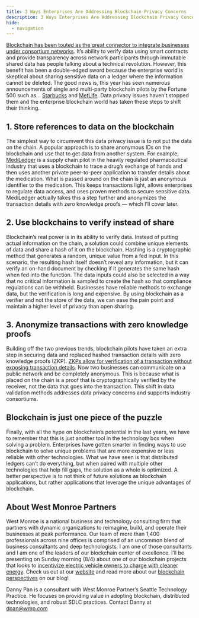 ```yaml
---
title: 3 Ways Enterprises Are Addressing Blockchain Privacy Concerns
description: 3 Ways Enterprises Are Addressing Blockchain Privacy Concerns
hide:
  - navigation
---
```


[Blockchain has been touted as the great connector to integrate businesses under consortium networks](https://www.forbes.com/sites/andrewarnold/2019/02/21/why-2019-may-become-the-year-of-enterprise-blockchain/#66c9e516427e). It’s ability to verify data using smart contracts and provide transparency across network participants through immutable shared data has people talking about a technical revolution. However, this benefit has been a double-edged sword because the enterprise world is skeptical about sharing sensitive data on a ledger where the information cannot be deleted. The good news is, this year has seen numerous announcements of single and multi-party blockchain pilots by the Fortune 500 such as… [Starbucks](https://news.microsoft.com/transform/starbucks-turns-to-technology-to-brew-up-a-more-personal-connection-with-its-customers/) and [MetLife](https://www.forbes.com/sites/stevenehrlich/2019/06/19/metlife-plans-to-disrupt-2-7-trillion-life-insurance-industry-using-ethereum-blockchain/#3e9a87277022). Data privacy issues haven’t stopped them and the enterprise blockchain world has taken these steps to shift their thinking.

## 1. Store references to data on the blockchain
The simplest way to circumvent this data privacy issue is to not put the data on the chain. A popular approach is to share anonymous IDs on the blockchain and use that to get data from another system. For example, [MediLedger](https://www.mediledger.com/) is a supply chain pilot in the heavily regulated pharmaceutical industry that uses a blockchain to trace a drug’s exchange of hands and then uses another private peer-to-peer application to transfer details about the medication. What is passed around on the chain is just an anonymous identifier to the medication. This keeps transactions light, allows enterprises to regulate data access, and uses proven methods to secure sensitive data. MediLedger actually takes this a step further and anonymizes the transaction details with zero knowledge proofs — which I’ll cover later.

## 2. Use blockchains to verify instead of share
Blockchain’s real power is in its ability to verify data. Instead of putting actual information on the chain, a solution could combine unique elements of data and share a hash of it on the blockchain. Hashing is a cryptographic method that generates a random, unique value from a fed input. In this scenario, the resulting hash itself doesn’t reveal any information, but it can verify an on-hand document by checking if it generates the same hash when fed into the function. The data inputs could also be selected in a way that no critical information is sampled to create the hash so that compliance regulations can be withheld. Businesses have reliable methods to exchange data, but the verification is long and expensive. By using blockchain as a verifier and not the store of the data, we can ease the pain point and maintain a higher level of privacy than open sharing.

## 3. Anonymize transactions with zero knowledge proofs
Building off the two previous trends, blockchain pilots have taken an extra step in securing data and replaced hashed transaction details with zero knowledge proofs (ZKP). [ZKPs allow for verification of a transaction without exposing transaction details](https://hackernoon.com/wtf-is-zero-knowledge-proof-be5b49735f27). Now two businesses can communicate on a public network and be completely anonymous. This is because what is placed on the chain is a proof that is cryptographically verified by the receiver, not the data that goes into the transaction. This shift in data validation methods addresses data privacy concerns and supports industry consortiums.

## Blockchain is just one piece of the puzzle

Finally, with all the hype on blockchain’s potential in the last years, we have to remember that this is just another tool in the technology box when solving a problem. Enterprises have gotten smarter in finding ways to use blockchain to solve unique problems that are more expensive or less reliable with other technologies. What we have seen is that distributed ledgers can’t do everything, but when paired with multiple other technologies that help fill gaps, the solution as a whole is optimized. A better perspective is to not think of future solutions as blockchain applications, but rather applications that leverage the unique advantages of blockchain.

## About West Monroe Partners

West Monroe is a national business and technology consulting firm that partners with dynamic organizations to reimagine, build, and operate their businesses at peak performance. Our team of more than 1,400 professionals across nine offices is comprised of an uncommon blend of business consultants and deep technologists. I am one of those consultants and I am one of the leaders of our blockchain center of excellence. I’ll be presenting on Sunday morning (8/4) about one of our blockchain projects that looks to [incentivize electric vehicle owners to charge with cleaner energy](https://trufflecon2019.sched.com/event/RHIR/driving-renewable-energy-usage-with-blockchain-and-electric-vehicles). Check us out at our [website](https://www.westmonroepartners.com/) and read more about our [blockchain perspectives](https://blog.westmonroepartners.com/?s=blockchain) on our blog!

Danny Pan is a consultant with West Monroe Partner’s Seattle Technology Practice. He focuses on providing value in adopting blockchain, distributed technologies, and robust SDLC practices. Contact Danny at [dpan@wmp.com](mailto:dpan@wmp.com)
